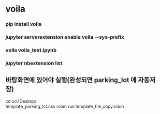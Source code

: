 # voila

### pip install voila

### jupyter serverextension enable voila --sys-prefix

### voila voila_test.ipynb

### jupyter nbextension list

## 바탕화면에 있어야 실행(완성되면 parking_lot 에 자동저장)
cd
cd.\Desktop\
template_parking_lot.csv
robin run template_file_copy.robin
